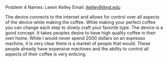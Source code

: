 Problem 4
Names: Lewin Kelley
Email: jkelley9@nd.edu

The device connects to the internet and allows for control over all aspects of the device while making the coffee. While making your perfect coffee you can change each step to slowly craft your favorite type. The device is a good concept. It takes peoples desire to have high quality coffee in their own home. While I would never spend 2000 dollars on an expresso machine, it is very clear there is a market of people that would. These people already have expensive machines and the ability to control all aspects of their coffee is very enticing. 